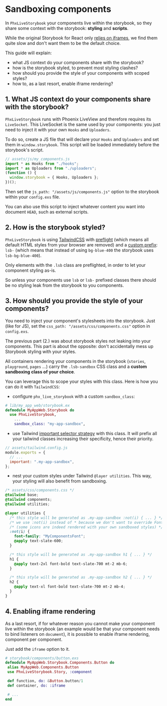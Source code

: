 # Sandboxing components

In `PhxLiveStorybook` your components live within the storybook, so they share
some context with the storybook: **styling** and **scripts**.

While the original Storybook for React only [relies on iframes](https://storybook.js.org/docs/react/configure/story-rendering), we find them quite slow and don't want them to be the default choice.

This guide will explain:

- what JS context do your components share with the storybook?
- how is the storybook styled, to prevent most styling clashes?
- how should you provide the style of your components with scoped styles?
- how to, as a last resort, enable iframe rendering?

## 1. What JS context do your components share with the storybook?

`PhxLiveStorybook` runs with Phoenix LiveView and therefore requires its `LiveSocket`.
This LiveSocket is the same used by your components: you just need to inject it with your
own `Hooks` and `Uploaders`.

To do so, create a JS file that will declare your `Hooks` and `Uploaders` and set them in
`window.storybook`. This script will be loaded immediately before the storybook's script.

```javascript
// assets/js/my_components.js
import * as Hooks from "./hooks";
import * as Uploaders from "./uploaders";
(function () {
  window.storybook = { Hooks, Uploaders };
})();
```

Then set the `js_path: "/assets/js/components.js"` option to the storybook within your `config.exs`
file.

You can also use this script to inject whatever content you want into document `HEAD`, such as
external scripts.

## 2. How is the storybook styled?

`PhxLiveStorybook` is using [TailwindCSS](https://tailwindcss.com) with
[preflight](https://tailwindcss.com/docs/preflight) (which means all default HTML styles from your
browser are removed) and a [custom prefix](https://tailwindcss.com/docs/configuration#prefix):
`lsb-` (which means that instead of using `bg-blue-400` the storybook uses `lsb-bg-blue-400`).

Only elements with the `.lsb` class are preflighted, in order to let your component styling as-is.

So unless your components use `lsb` or `lsb-` prefixed classes there should be no styling leak from
the storybook to you components.

## 3. How should you provide the style of your components?

You need to inject your component's stylesheets into the storybook. Just (like for JS), set the
`css_path: "/assets/css/components.css"` option in `config.exs`.

The previous part (2.) was about storybook styles not leaking into your components. This part is
about the opposite: don't accidentally mess up Storybook styling with your styles.

All containers rendering your components in the storybook (`stories`, `playground`, `pages` ...)
carry the `.lsb-sandbox` CSS class and a **custom sandboxing class of your choice**.

You can leverage this to scope your styles with this class. Here is how you can do it with
`TailwindCSS`:

- configure `phx_live_storybook` with a custom `sandbox_class`:

```elixir
# lib/my_app_web/storybook.ex
defmodule MyAppWeb.Storybook do
  use PhxLiveStorybook,
    ...
    sandbox_class: "my-app-sandbox",
```

- use Tailwind [important selector strategy](https://tailwindcss.com/docs/configuration#selector-strategy)
  with this class. It will prefix all your tailwind classes increasing their specificity, hence
  their priority.

```javascript
// assets/tailwind.config.js
module.exports = {
  // ...
  important: ".my-app-sandbox",
};
```

- nest your custom styles under Tailwind `@layer utilities`. This way, your styling will also
  benefit from sandboxing.

```css
/* assets/css/components.css */
@tailwind base;
@tailwind components;
@tailwind utilities;

@layer utilities {
  /* this style will be generated as .my-app-sandbox :not(i) { ... } */
  /* we use :not(i) instead of * because we don't want to override FontAwesome icons styles */
  /* (some icons are indeed rendered with your own sandboxed styles) */
  :not(i) {
    font-family: "MyComponentsFont";
    @apply text-slate-600;
  }

  /* this style will be generated as .my-app-sandbox h1 { ... } */
  h1 {
    @apply text-2xl font-bold text-slate-700 mt-2 mb-6;
  }

  /* this style will be generated as .my-app-sandbox h2 { ... } */
  h2 {
    @apply text-xl font-bold text-slate-700 mt-2 mb-4;
  }
}
```

## 4. Enabling iframe rendering

As a last resort, if for whatever reason you cannot make your component live within the storybook
(an example would be that your component needs to bind listeners on `document`), it is possible to
enable iframe rendering, component per component.

Just add the `iframe` option to it.

```elixir
# storybook/components/button.exs
defmodule MyAppWeb.Storybook.Components.Button do
 alias MyAppWeb.Components.Button
 use PhxLiveStorybook.Story, :component

 def function, do: &Button.button/1
 def container, do: :iframe

 # ...
end
```
